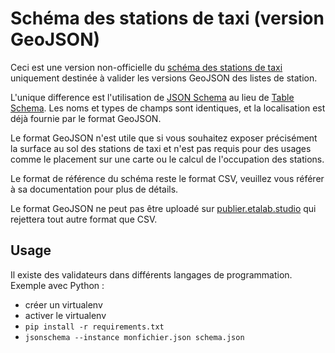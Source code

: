 # Schéma des stations de taxi (version GeoJSON)

Ceci est une version non-officielle du [schéma des stations de
taxi](https://schema.data.gouv.fr/openmaraude/schema-stationstaxi/latest.html) uniquement destinée à valider les
versions GeoJSON des listes de station.

L'unique difference est l'utilisation de [JSON Schema](https://json-schema.org/) au lieu de [Table
Schema](https://specs.frictionlessdata.io/table-schema/). Les noms et types de champs sont identiques, et la
localisation est déjà fournie par le format GeoJSON.

Le format GeoJSON n'est utile que si vous souhaitez exposer précisément la surface au sol des stations de taxi et n'est
pas requis pour des usages comme le placement sur une carte ou le calcul de l'occupation des stations.

Le format de référence du schéma reste le format CSV, veuillez vous référer à sa documentation pour plus de détails.

Le format GeoJSON ne peut pas être uploadé sur [publier.etalab.studio](https://publier.etalab.studio/select?schema=openmaraude%2Fschema-stationstaxi) qui rejettera tout autre format que CSV.

## Usage

Il existe des validateurs dans différents langages de programmation. Exemple avec Python :

- créer un virtualenv
- activer le virtualenv
- `pip install -r requirements.txt`
- `jsonschema --instance monfichier.json schema.json`
